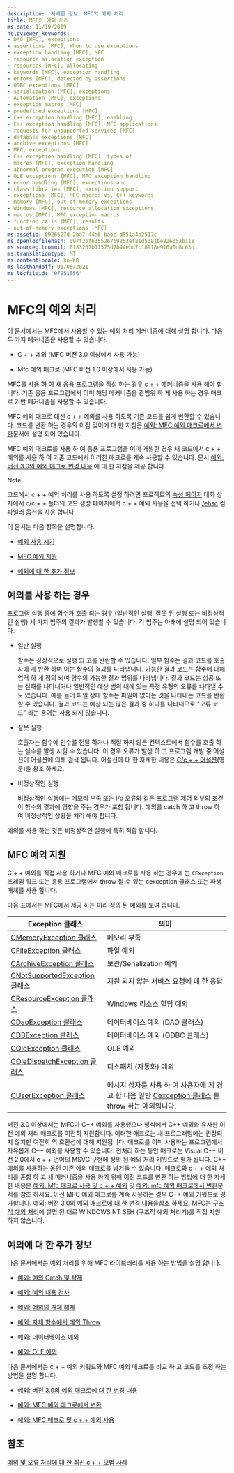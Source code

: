 ```yaml
---
description: '자세한 정보: MFC의 예외 처리'
title: MFC의 예외 처리
ms.date: 11/19/2019
helpviewer_keywords:
- DAO [MFC], exceptions
- assertions [MFC], When to use exceptions
- exception handling [MFC], MFC
- resource allocation exception
- resources [MFC], allocating
- keywords [MFC], exception handling
- errors [MFC], detected by assertions
- ODBC exceptions [MFC]
- serialization [MFC], exceptions
- Automation [MFC], exceptions
- exception macros [MFC]
- predefined exceptions [MFC]
- C++ exception handling [MFC], enabling
- C++ exception handling [MFC], MFC applications
- requests for unsupported services [MFC]
- database exceptions [MFC]
- archive exceptions [MFC]
- MFC, exceptions
- C++ exception handling [MFC], types of
- macros [MFC], exception handling
- abnormal program execution [MFC]
- OLE exceptions [MFC], MFC exception handling
- error handling [MFC], exceptions and
- class libraries [MFC], exception support
- exceptions [MFC], MFC macros vs. C++ keywords
- memory [MFC], out-of-memory exceptions
- Windows [MFC], resource allocation exceptions
- macros [MFC], MFC exception macros
- function calls [MFC], results
- out-of-memory exceptions [MFC]
ms.assetid: 0926627d-2ba7-44a6-babe-d851a4a2517c
ms.openlocfilehash: 097f2bf635526769253ef81d5381be82605ab118
ms.sourcegitcommit: 6183207b11575d7b44ebd7c18918e916a0d8c63d
ms.translationtype: MT
ms.contentlocale: ko-KR
ms.lasthandoff: 01/06/2021
ms.locfileid: "97951556"
---
```

# <a name="exception-handling-in-mfc"></a>MFC의 예외 처리

이 문서에서는 MFC에서 사용할 수 있는 예외 처리 메커니즘에 대해 설명 합니다. 다음 두 가지 메커니즘을 사용할 수 있습니다.

- C + + 예외 (MFC 버전 3.0 이상에서 사용 가능)

- Mfc 예외 매크로 (MFC 버전 1.0 이상에서 사용 가능)

MFC를 사용 하 여 새 응용 프로그램을 작성 하는 경우 c + + 메커니즘을 사용 해야 합니다. 기존 응용 프로그램에서 이미 해당 메커니즘을 광범위 하 게 사용 하는 경우 매크로 기반 메커니즘을 사용할 수 있습니다.

MFC 예외 매크로 대신 c + + 예외를 사용 하도록 기존 코드를 쉽게 변환할 수 있습니다. 코드를 변환 하는 경우의 이점 및이에 대 한 지침은 [예외: MFC 예외 매크로에서 변환](exceptions-converting-from-mfc-exception-macros.md)문서에 설명 되어 있습니다.

MFC 예외 매크로를 사용 하 여 응용 프로그램을 이미 개발한 경우 새 코드에서 c + + 예외를 사용 하 여 기존 코드에서 이러한 매크로를 계속 사용할 수 있습니다. 문서 [예외: 버전 3.0의 예외 매크로 변경 내용](exceptions-changes-to-exception-macros-in-version-3-0.md) 에 대 한 지침을 제공 합니다.

> [!NOTE]
> 코드에서 c + + 예외 처리를 사용 하도록 설정 하려면 프로젝트의 [속성 페이지](../build/reference/property-pages-visual-cpp.md) 대화 상자에서 c/c + + 폴더의 코드 생성 페이지에서 c + + 예외 사용을 선택 하거나 [/ehsc](../build/reference/eh-exception-handling-model.md) 컴파일러 옵션을 사용 합니다.

이 문서는 다음 항목을 설명합니다.

- [예외 사용 시기](#_core_when_to_use_exceptions)

- [MFC 예외 지원](#_core_mfc_exception_support)

- [예외에 대 한 추가 정보](#_core_further_reading_about_exceptions)

## <a name="when-to-use-exceptions"></a><a name="_core_when_to_use_exceptions"></a> 예외를 사용 하는 경우

프로그램 실행 중에 함수가 호출 되는 경우 (일반적인 실행, 잘못 된 실행 또는 비정상적인 실행) 세 가지 범주의 결과가 발생할 수 있습니다. 각 범주는 아래에 설명 되어 있습니다.

- 일반 실행

   함수는 정상적으로 실행 되 고를 반환할 수 있습니다. 일부 함수는 결과 코드를 호출자에 게 반환 하며,이는 함수의 결과를 나타냅니다. 가능한 결과 코드는 함수에 대해 엄격 하 게 정의 되며 함수의 가능한 결과 범위를 나타냅니다. 결과 코드는 성공 또는 실패를 나타내거나 일반적인 예상 범위 내에 있는 특정 유형의 오류를 나타낼 수도 있습니다. 예를 들어 파일 상태 함수는 파일이 없다는 것을 나타내는 코드를 반환할 수 있습니다. 결과 코드는 예상 되는 많은 결과 중 하나를 나타내므로 "오류 코드" 라는 용어는 사용 되지 않습니다.

- 잘못 실행

   호출자는 함수에 인수를 전달 하거나 적절 하지 않은 컨텍스트에서 함수를 호출 하는 실수를 발생 시킬 수 있습니다. 이 경우 오류가 발생 하 고 프로그램 개발 중 어설션이 어설션에 의해 검색 됩니다. 어설션에 대 한 자세한 내용은 [C/c + + 어설션](/visualstudio/debugger/c-cpp-assertions)(영문)을 참조 하세요.

- 비정상적인 실행

   비정상적인 실행에는 메모리 부족 또는 i/o 오류와 같은 프로그램 제어 외부의 조건이 함수의 결과에 영향을 주는 경우가 포함 됩니다. 예외를 catch 하 고 throw 하 여 비정상적인 상황을 처리 해야 합니다.

예외를 사용 하는 것은 비정상적인 실행에 특히 적합 합니다.

## <a name="mfc-exception-support"></a><a name="_core_mfc_exception_support"></a> MFC 예외 지원

C + + 예외를 직접 사용 하거나 MFC 예외 매크로를 사용 하는 경우에 [](reference/cexception-class.md) 는 `CException` 프레임 워크 또는 응용 프로그램에서 throw 될 수 있는 cexception 클래스 또는 파생 개체를 사용 합니다.

다음 표에서는 MFC에서 제공 하는 미리 정의 된 예외를 보여 줍니다.

|Exception 클래스|의미|
|---------------------|-------------|
|[CMemoryException 클래스](reference/cmemoryexception-class.md)|메모리 부족|
|[CFileException 클래스](reference/cfileexception-class.md)|파일 예외|
|[CArchiveException 클래스](reference/carchiveexception-class.md)|보관/Serialization 예외|
|[CNotSupportedException 클래스](reference/cnotsupportedexception-class.md)|지원 되지 않는 서비스 요청에 대 한 응답|
|[CResourceException 클래스](reference/cresourceexception-class.md)|Windows 리소스 할당 예외|
|[CDaoException 클래스](reference/cdaoexception-class.md)|데이터베이스 예외 (DAO 클래스)|
|[CDBException 클래스](reference/cdbexception-class.md)|데이터베이스 예외 (ODBC 클래스)|
|[COleException 클래스](reference/coleexception-class.md)|OLE 예외|
|[COleDispatchException 클래스](reference/coledispatchexception-class.md)|디스패치 (자동화) 예외|
|[CUserException 클래스](reference/cuserexception-class.md)|메시지 상자를 사용 하 여 사용자에 게 경고 한 다음 일반 [Cexception 클래스](reference/cexception-class.md) 를 throw 하는 예외입니다.|

버전 3.0 이상에서는 MFC가 C++ 예외를 사용했으나 형식에서 C++ 예외와 유사한 이전 예외 처리 매크로를 여전히 지원합니다. 이러한 매크로는 새 프로그래밍에는 권장되지 않지만 여전히 역 호환성에 대해 지원됩니다. 매크로를 이미 사용하는 프로그램에서 자유롭게 C++ 예외를 사용할 수 있습니다. 전처리 하는 동안 매크로는 Visual C++ 버전 2.0에서 c + + 언어의 MSVC 구현에 정의 된 예외 처리 키워드로 평가 됩니다. C++ 예외를 사용하는 동안 기존 예외 매크로를 남겨둘 수 있습니다. 매크로와 c + + 예외 처리를 혼합 하 고 새 메커니즘을 사용 하기 위해 이전 코드를 변환 하는 방법에 대 한 자세한 내용은 [예외: Mfc 매크로 사용 및 c + + 예외](exceptions-using-mfc-macros-and-cpp-exceptions.md) 및 [예외: mfc 예외 매크로에서 변환](exceptions-converting-from-mfc-exception-macros.md)문서를 참조 하세요. 이전 MFC 예외 매크로를 계속 사용하는 경우 C++ 예외 키워드로 평가합니다. [예외: 버전 3.0의 예외 매크로에 대 한 변경 내용을](exceptions-changes-to-exception-macros-in-version-3-0.md)참조 하세요. MFC는 [구조적 예외 처리](/windows/win32/debug/structured-exception-handling)에 설명 된 대로 WINDOWS NT SEH (구조적 예외 처리기)를 직접 지원 하지 않습니다.

## <a name="further-reading-about-exceptions"></a><a name="_core_further_reading_about_exceptions"></a> 예외에 대 한 추가 정보

다음 문서에서는 예외 처리를 위해 MFC 라이브러리를 사용 하는 방법을 설명 합니다.

- [예외: 예외 Catch 및 삭제](exceptions-catching-and-deleting-exceptions.md)

- [예외: 예외 내용 검사](exceptions-examining-exception-contents.md)

- [예외: 예외의 개체 해제](exceptions-freeing-objects-in-exceptions.md)

- [예외: 자체 함수에서 예외 Throw](exceptions-throwing-exceptions-from-your-own-functions.md)

- [예외: 데이터베이스 예외](exceptions-database-exceptions.md)

- [예외: OLE 예외](exceptions-ole-exceptions.md)

다음 문서에서는 c + + 예외 키워드와 MFC 예외 매크로를 비교 하 고 코드를 조정 하는 방법을 설명 합니다.

- [예외: 버전 3.0의 예외 매크로에 대 한 변경 내용](exceptions-changes-to-exception-macros-in-version-3-0.md)

- [예외: MFC 예외 매크로에서 변환](exceptions-converting-from-mfc-exception-macros.md)

- [예외: MFC 매크로 및 c + + 예외 사용](exceptions-using-mfc-macros-and-cpp-exceptions.md)

## <a name="see-also"></a>참조

[예외 및 오류 처리에 대 한 최신 c + + 모범 사례](../cpp/errors-and-exception-handling-modern-cpp.md)
